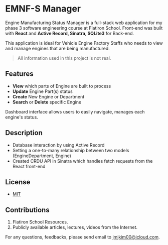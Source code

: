 # EMNF-S Manager 

Engine Manufacturing Status Manager is a full-stack web application for my phase 3 software engineering course at Flatiron School. Front-end was built with **React** and **Active Record, Sinatra, SQLite3** for Back-end.

This application is ideal for Vehicle Engine Factory Staffs who needs to view and manage engines that are being manufactured.

<!-- **[View App demonstration in-progress]()** -->

> All information used in this project is not real.


## Features
- **View** which parts of Engine are built to process
- **Update** Engine Part(s) status
- **Create** New Engine or Department
- **Search** or **Delete** specific Engine

Dashboard interface allows users to easily navigate, manages each engine's status.


## Description
- Database interaction by using Active Record
- Setting a one-to-many relationship between two models (EngineDepartment, Engine)
- Created CRDU API in Sinatra which handles fetch requests from the React front-end


## License
- [MIT](https://choosealicense.com/licenses/mit/)


## Contributions
1. Flatiron School Resources.
2. Publicly available articles, lectures, videos from the Internet.


For any questions, feedbacks, please send email to jmjkim00@icloud.com.
